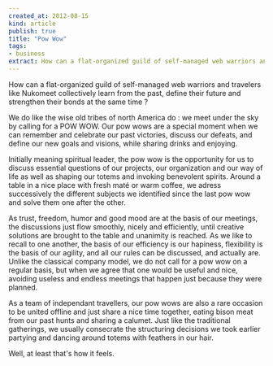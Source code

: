 ```yaml
---
created_at: 2012-08-15
kind: article
publish: true
title: "Pow Wow"
tags:
- business
extract: How can a flat-organized guild of self-managed web warriors and travelers like Nukomeet collectively learn from the past, define their future and strengthen their bonds at the same time ?
---
```


How can a flat-organized guild of self-managed web warriors and travelers like Nukomeet collectively learn from the past, define their future and strengthen their bonds at the same time ?


We do like the wise old tribes of north America do : we meet under the sky by calling for a POW WOW.
Our pow wows are a special moment when we can remember and celebrate our past victories, discuss our defeats, and define our new goals and visions, while sharing drinks and enjoying.


Initially meaning spiritual leader, the pow wow is the opportunity for us to discuss essential questions of our projects, our organization and our way of life as well as shaping our totems and invoking benevolent spirits. Around a table in a nice place with fresh maté or warm coffee, we adress successively the different subjects we identified since the last pow wow and solve them one after the other.

As trust, freedom, humor and good mood are at the basis of our meetings, the discussions just flow smoothly, nicely and efficiently, until creative solutions are brought to the table and unanimity is reached. As we like to recall to one another, the basis of our efficiency is our hapiness,  flexibility is the basis of our agility, and all our rules can be discussed, and actually are.
Unlike the classical company model, we do not call for a pow wow on a regular basis, but when we agree that one would be useful and nice, avoiding useless and endless meetings that happen just because they were planned.


As a team of independant travellers, our pow wows are also a rare occasion to be united offline and just share a nice time together, eating bison meat from our past hunts and sharing a calumet. Just like the traditional gatherings, we usually consecrate the structuring decisions we took earlier partying and dancing around totems with feathers in our hair.

Well, at least that's how it feels.



